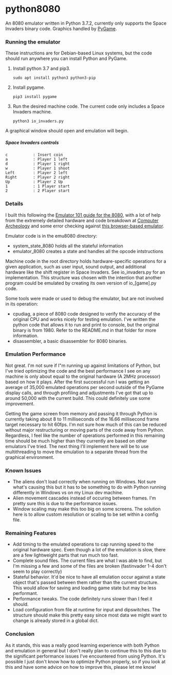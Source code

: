 # python8080
An 8080 emulator written in Python 3.7.2, currently only supports the Space Invaders binary code. Graphics handled by [PyGame](https://www.pygame.org/).

### Running the emulator
These instructions are for Debian-based Linux systems, but the code should run anywhere you can install Python and PyGame.

1. Install python 3.7 and pip3.
    ```
    sudo apt install python3 python3-pip
    ```
2. Install pygame.
    ```
    pip3 install pygame
    ```
3. Run the desired machine code. The current code only includes a Space Invaders machine.
    ```
    python3 io_invaders.py
    ```
A graphical window should open and emulation will begin.

##### Space Invaders controls
    c           : Insert coin
    a           : Player 1 left
    d           : Player 1 right
    w           : Player 1 shoot
    Left        : Player 2 left
    Right       : Player 2 right
    Up          : Player 2 Up
    1           : 1 Player start
    2           : 2 Player start

### Details
I built this following the [Emulator 101 guide for the 8080](http://www.emulator101.com/), with a lot of help from the extremely detailed hardware and code breakdown at [Computer Archeology](http://computerarcheology.com/Arcade/SpaceInvaders/) and some error checking against [this browser-based emulator](https://bluishcoder.co.nz/js8080/).

Emulator code is in the emu8080 directory:
- system_state_8080 holds all the stateful information
- emulator_8080 creates a state and handles all the opcode intstructions

Machine code in the root directory holds hardware-specific operations for a given application, such as user input, sound output, and additional hardware like the shift register in Space Invaders. See io_invaders.py for an implementation. This structure was chosen with the intention that another program could be emulated by creating its own version of io_[game].py code.

Some tools were made or used to debug the emulator, but are not involved in its operation:
- cpudiag, a piece of 8080 code designed to verify the accuracy of the original CPU and works nicely for testing emulation. I've written the python code that allows it to run and print to console, but the original binary is from 1980. Refer to the README.md in that folder for more information.
- disassembler, a basic disassembler for 8080 binaries.

### Emulation Performance
Not great. I'm not sure if I"m running up against limitations of Python, but I've tried optimizing the code and the best performance I see on any machine is only about equal to the original hardware (A 2MHz processor) based on how it plays. After the first successful run I was getting an average of 35,000 emulated operations per second outside of the PyGame display calls, and through profiling and adjustments I've got that up to around 50,000 with the current build. This could definitely use some improvement.

Getting the game screen from memory and passing it through Python is currently taking about 8 to 11 milliseconds of the 16.66 millisecond frame target necessary to hit 60fps. I'm not sure how much of this can be reduced without major restructuring or moving parts of the code away from Python. Regardless, I feel like the number of operations performed in this remaining time should be much higher than they currently are based on other emulators I've tried. The next thing I'll implement here will be to use multithreading to move the emulation to a separate thread from the graphical environment.

### Known Issues
- The aliens don't load correctly when running on Windows. Not sure what's causing this but it has to be something to do with Python running differently in Windows vs on my Linux dev machine.
- Alien movement cascades instead of occuring between frames. I'm pretty sure this is due to the performance issues.
- Window scaling may make this too big on some screens. The solution here is to allow custom resolution or scaling to be set within a config file.

### Remaining Features
- Add timing to the emulated operations to cap running speed to the original hardware spec. Even though a lot of the emulation is slow, there are a few lightweight parts that run much too fast.
- Complete sound files. The current files are what I was able to find, but I'm missing a few and some of the files are broken (fastinvader 1-4 don't seem to play correctly)
- Stateful behavior. It'd be nice to have all emulation occur against a state object that's passed between them rather than the current structure. This would allow for saving and loading game state but may be less performant.
- Performance tweaks. The code definitely runs slower than I feel it should.
- Load configuration from file at runtime for input and dipswitches. The structure should make this pretty easy since most data we might want to change is already stored in a global dict.

### Conclusion
As it stands, this was a really good learning experience with both Python and emulation in general but I don't really plan to continue this to this due to the significant performance issues I've encountered from using Python. It's possible I just don't know how to optimize Python properly, so if you look at this and have some advice on how to improve this, please let me know!
